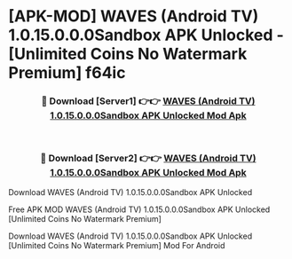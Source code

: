 # [APK-MOD] WAVES (Android TV) 1.0.15.0.0.0Sandbox APK Unlocked - [Unlimited Coins No Watermark Premium] f64ic



<div align="center">
<h3>🔴 Download [Server1] 👉👉 <a href="https://momento.my/?title=WAVES_(Android_TV)_1.0.15.0.0.0Sandbox_APK_Unlocked">WAVES (Android TV) 1.0.15.0.0.0Sandbox APK Unlocked Mod Apk</a></h3><br>

<h3>🔴 Download [Server2] 👉👉 <a href="https://momento.my/?title=WAVES_(Android_TV)_1.0.15.0.0.0Sandbox_APK_Unlocked">WAVES (Android TV) 1.0.15.0.0.0Sandbox APK Unlocked Mod Apk</a></h3>
</div>



Download WAVES (Android TV) 1.0.15.0.0.0Sandbox APK Unlocked 

Free APK MOD WAVES (Android TV) 1.0.15.0.0.0Sandbox APK Unlocked [Unlimited Coins No Watermark Premium]

Download WAVES (Android TV) 1.0.15.0.0.0Sandbox APK Unlocked [Unlimited Coins No Watermark Premium] Mod For Android
